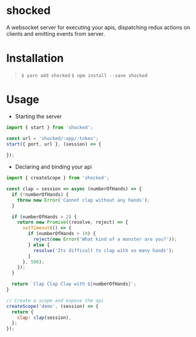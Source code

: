 # shocked
A websocket server for executing your apis, dispatching redux actions on clients
and emitting events from server.

# Installation
> `$ yarn add shocked`
> `$ npm install --save shocked`

# Usage
* Starting the server
```javascript
import { start } from 'shocked';

const url = 'shocked/:app/:token';
start({ port, url }, (session) => {
  
});
```
* Declaring and binding your api
```javascript
import { createScope } from 'shocked';

const clap = session => async (numberOfHands) => {
  if (!numberOfHands) {
    throw new Error('Cannot clap without any hands');
  }

  if (numberOfHands > 2) {
    return new Promise((resolve, reject) => {
      setTimeout(() => {
        if (numberOfHands > 10) {
          reject(new Error('What kind of a monster are you?'));
        } else {
          resolve('Its difficult to clap with so many hands');
        }
      }, 500);
    });
  }

  return `Clap Clap Clap with ${numberOfHands}`;
}

// Create a scope and expose the api 
createScope('demo', (session) => {
  return {
    clap: clap(session),
  };
});
```